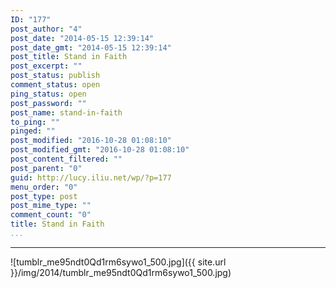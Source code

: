 ```yaml
---
ID: "177"
post_author: "4"
post_date: "2014-05-15 12:39:14"
post_date_gmt: "2014-05-15 12:39:14"
post_title: Stand in Faith
post_excerpt: ""
post_status: publish
comment_status: open
ping_status: open
post_password: ""
post_name: stand-in-faith
to_ping: ""
pinged: ""
post_modified: "2016-10-28 01:08:10"
post_modified_gmt: "2016-10-28 01:08:10"
post_content_filtered: ""
post_parent: "0"
guid: http://lucy.iliu.net/wp/?p=177
menu_order: "0"
post_type: post
post_mime_type: ""
comment_count: "0"
title: Stand in Faith
...
```

---

![tumblr_me95ndt0Qd1rm6sywo1_500.jpg]({{ site.url }}/img/2014/tumblr_me95ndt0Qd1rm6sywo1_500.jpg)

